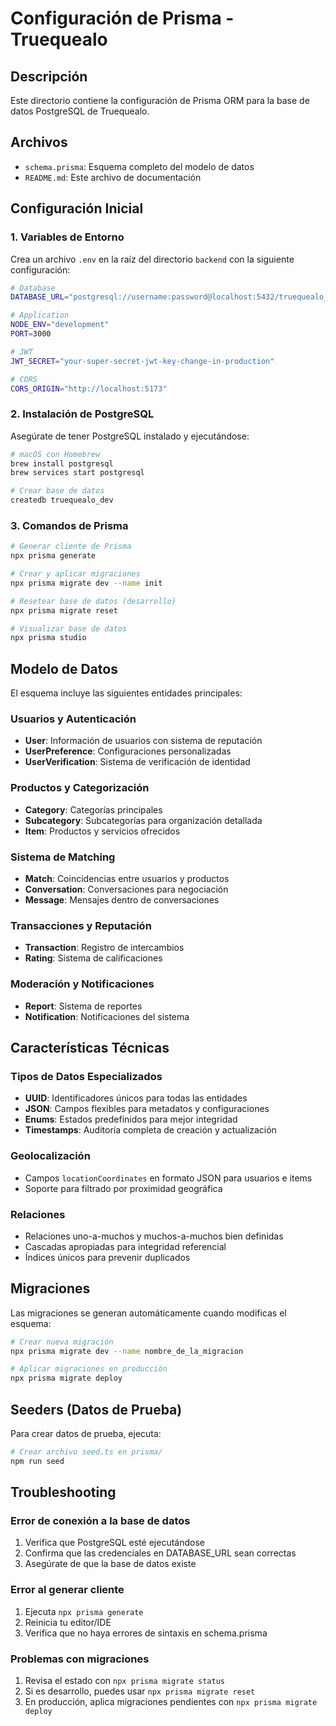 # Configuración de Prisma - Truequealo

## Descripción

Este directorio contiene la configuración de Prisma ORM para la base de datos PostgreSQL de Truequealo.

## Archivos

- `schema.prisma`: Esquema completo del modelo de datos
- `README.md`: Este archivo de documentación

## Configuración Inicial

### 1. Variables de Entorno

Crea un archivo `.env` en la raíz del directorio `backend` con la siguiente configuración:

```bash
# Database
DATABASE_URL="postgresql://username:password@localhost:5432/truequealo_dev?schema=public"

# Application
NODE_ENV="development"
PORT=3000

# JWT
JWT_SECRET="your-super-secret-jwt-key-change-in-production"

# CORS
CORS_ORIGIN="http://localhost:5173"
```

### 2. Instalación de PostgreSQL

Asegúrate de tener PostgreSQL instalado y ejecutándose:

```bash
# macOS con Homebrew
brew install postgresql
brew services start postgresql

# Crear base de datos
createdb truequealo_dev
```

### 3. Comandos de Prisma

```bash
# Generar cliente de Prisma
npx prisma generate

# Crear y aplicar migraciones
npx prisma migrate dev --name init

# Resetear base de datos (desarrollo)
npx prisma migrate reset

# Visualizar base de datos
npx prisma studio
```

## Modelo de Datos

El esquema incluye las siguientes entidades principales:

### Usuarios y Autenticación

- **User**: Información de usuarios con sistema de reputación
- **UserPreference**: Configuraciones personalizadas
- **UserVerification**: Sistema de verificación de identidad

### Productos y Categorización

- **Category**: Categorías principales
- **Subcategory**: Subcategorías para organización detallada
- **Item**: Productos y servicios ofrecidos

### Sistema de Matching

- **Match**: Coincidencias entre usuarios y productos
- **Conversation**: Conversaciones para negociación
- **Message**: Mensajes dentro de conversaciones

### Transacciones y Reputación

- **Transaction**: Registro de intercambios
- **Rating**: Sistema de calificaciones

### Moderación y Notificaciones

- **Report**: Sistema de reportes
- **Notification**: Notificaciones del sistema

## Características Técnicas

### Tipos de Datos Especializados

- **UUID**: Identificadores únicos para todas las entidades
- **JSON**: Campos flexibles para metadatos y configuraciones
- **Enums**: Estados predefinidos para mejor integridad
- **Timestamps**: Auditoría completa de creación y actualización

### Geolocalización

- Campos `locationCoordinates` en formato JSON para usuarios e items
- Soporte para filtrado por proximidad geográfica

### Relaciones

- Relaciones uno-a-muchos y muchos-a-muchos bien definidas
- Cascadas apropiadas para integridad referencial
- Índices únicos para prevenir duplicados

## Migraciones

Las migraciones se generan automáticamente cuando modificas el esquema:

```bash
# Crear nueva migración
npx prisma migrate dev --name nombre_de_la_migracion

# Aplicar migraciones en producción
npx prisma migrate deploy
```

## Seeders (Datos de Prueba)

Para crear datos de prueba, ejecuta:

```bash
# Crear archivo seed.ts en prisma/
npm run seed
```

## Troubleshooting

### Error de conexión a la base de datos

1. Verifica que PostgreSQL esté ejecutándose
2. Confirma que las credenciales en DATABASE_URL sean correctas
3. Asegúrate de que la base de datos existe

### Error al generar cliente

1. Ejecuta `npx prisma generate`
2. Reinicia tu editor/IDE
3. Verifica que no haya errores de sintaxis en schema.prisma

### Problemas con migraciones

1. Revisa el estado con `npx prisma migrate status`
2. Si es desarrollo, puedes usar `npx prisma migrate reset`
3. En producción, aplica migraciones pendientes con `npx prisma migrate deploy`
